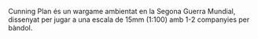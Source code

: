Cunning Plan és un wargame ambientat en la Segona Guerra Mundial, dissenyat per jugar
a una escala de 15mm (1:100) amb 1-2 companyies per bàndol.
